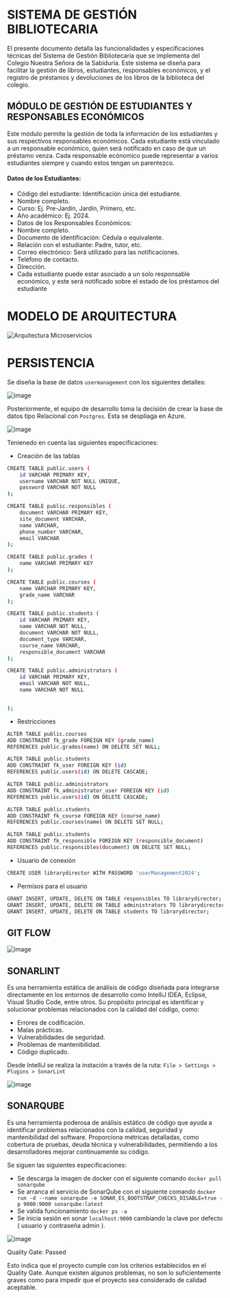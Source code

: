 # SISTEMA DE GESTIÓN BIBLIOTECARIA

El presente documento detalla las funcionalidades y especificaciones técnicas del Sistema de
Gestión Bibliotecaria que se implementa del Colegio Nuestra Señora de la Sabiduría. Este
sistema se diseña para facilitar la gestión de libros, estudiantes, responsables económicos, y
el registro de préstamos y devoluciones de los libros de la biblioteca del colegio.


## MÓDULO DE GESTIÓN DE ESTUDIANTES Y RESPONSABLES ECONÓMICOS

Este módulo permite la gestión de toda la información de los estudiantes y sus respectivos
responsables económicos. Cada estudiante está vinculado a un responsable económico, quien
será notificado en caso de que un préstamo venza. Cada responsable ecónomico puede
representar a varios estudiantes siempre y cuando estos tengan un parentezco.

#### Datos de los Estudiantes:

- Código del estudiante: Identificación única del estudiante.
- Nombre completo.
- Curso: Ej. Pre-Jardín, Jardín, Primero, etc.
- Año académico: Ej. 2024.
- Datos de los Responsables Económicos:
- Nombre completo.
- Documento de identificación: Cédula o equivalente.
- Relación con el estudiante: Padre, tutor, etc.
- Correo electrónico: Será utilizado para las notificaciones.
- Teléfono de contacto.
- Dirección.
- Cada estudiante puede estar asociado a un solo responsable económico, y este será notificado sobre el estado de los préstamos del estudiante


# MODELO DE ARQUITECTURA

![Arquitectura Microservicios](https://github.com/user-attachments/assets/fc2d3a0f-76d9-448d-84cd-f659bd49184b)



# PERSISTENCIA

Se diseña la base de datos `usermanagement` con los siguientes detalles:


![image](https://github.com/user-attachments/assets/74e6a899-d20c-4a92-af16-d1a8dbf52f21)




Posteriormente, el equipo de desarrollo toma la decisión de crear la base de datos tipo Relacional con `Postgres`. 
Esta se despliaga en Azure. 

![image](https://github.com/user-attachments/assets/b896c484-75c9-4492-9485-dbf0f382979a)

Tenienedo en cuenta las siguientes especificaciones:

- Creación de las tablas

```sh
CREATE TABLE public.users (
    id VARCHAR PRIMARY KEY,
    username VARCHAR NOT NULL UNIQUE,
    password VARCHAR NOT NULL
);

CREATE TABLE public.responsibles (
    document VARCHAR PRIMARY KEY,
    site_document VARCHAR,
    name VARCHAR,
    phone_number VARCHAR,
    email VARCHAR
);

CREATE TABLE public.grades (
    name VARCHAR PRIMARY KEY
);

CREATE TABLE public.courses (
    name VARCHAR PRIMARY KEY,
    grade_name VARCHAR
);

CREATE TABLE public.students (
    id VARCHAR PRIMARY KEY,
    name VARCHAR NOT NULL,
    document VARCHAR NOT NULL,
    document_type VARCHAR,
    course_name VARCHAR,
    responsible_document VARCHAR
);

CREATE TABLE public.administrators (
    id VARCHAR PRIMARY KEY,
    email VARCHAR NOT NULL,
    name VARCHAR NOT NULL


);
```

- Restricciones

```sh
ALTER TABLE public.courses
ADD CONSTRAINT fk_grade FOREIGN KEY (grade_name)
REFERENCES public.grades(name) ON DELETE SET NULL;

ALTER TABLE public.students
ADD CONSTRAINT fk_user FOREIGN KEY (id)
REFERENCES public.users(id) ON DELETE CASCADE;

ALTER TABLE public.administrators
ADD CONSTRAINT fk_administrator_user FOREIGN KEY (id)
REFERENCES public.users(id) ON DELETE CASCADE;

ALTER TABLE public.students
ADD CONSTRAINT fk_course FOREIGN KEY (course_name)
REFERENCES public.courses(name) ON DELETE SET NULL;

ALTER TABLE public.students
ADD CONSTRAINT fk_responsible FOREIGN KEY (responsible_document)
REFERENCES public.responsibles(document) ON DELETE SET NULL;
```

- Usuario de conexión

```sh
CREATE USER librarydirector WITH PASSWORD 'userManagement2024';
```

- Permisos para el usuario

```sh
GRANT INSERT, UPDATE, DELETE ON TABLE responsibles TO librarydirector;
GRANT INSERT, UPDATE, DELETE ON TABLE administrators TO librarydirector;
GRANT INSERT, UPDATE, DELETE ON TABLE students TO librarydirector;
```

## GIT FLOW

![image](https://github.com/user-attachments/assets/3d7357e6-4f33-4de2-a604-328218f742f4)


## SONARLINT
Es una herramienta estática de análisis de código diseñada para integrarse directamente en los entornos de desarrollo como IntelliJ IDEA, Eclipse, Visual Studio Code, entre otros. Su propósito principal es identificar y solucionar problemas relacionados con la calidad del código, como:

* Errores de codificación.
* Malas prácticas.
* Vulnerabilidades de seguridad.
* Problemas de mantenibilidad.
* Código duplicado.

Desde IntelliJ se realiza la instación a través de la ruta:
`File > Settings > Plugins > SonarLint` 

![image](https://github.com/user-attachments/assets/ef5020a2-4186-4968-9239-dc63500cd4c2)

## SONARQUBE

Es una herramienta poderosa de análisis estático de código que ayuda a identificar problemas relacionados con la calidad, seguridad y mantenibilidad del software. Proporciona métricas detalladas, como cobertura de pruebas, deuda técnica y vulnerabilidades, permitiendo a los desarrolladores mejorar continuamente su código.

Se siguen las siguientes especificaciones:
- Se descarga la imagen de docker con el siguiente comando ```docker pull sonarqube``` 
- Se arranca el servicio de SonarQube con el siguiente comando ```docker run -d --name sonarqube -e SONAR_ES_BOOTSTRAP_CHECKS_DISABLE=true -p 9000:9000 sonarqube:latest```
- Se valida funcionamiento ```docker ps -a```
- Se inicia sesión en sonar ```localhost:9000``` cambiando la clave por defecto ( usuario y contraseña admin ). 

![image](https://github.com/user-attachments/assets/be1076c5-ce21-4a2c-b444-eb1ec853508c)

Quality Gate: Passed

Esto indica que el proyecto cumple con los criterios establecidos en el Quality Gate. Aunque existen algunos problemas, no son lo suficientemente graves como para impedir que el proyecto sea considerado de calidad aceptable.
